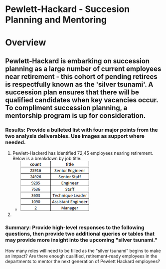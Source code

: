 # Pewlett-Hackard - Succesion Planning and Mentoring
# Overview  
## Pewlett-Hackard is embarking on succession planning as a large number of current employees near retirement - this cohort of pending retirees is respectfully known as the 'silver tsunami'. A succession plan ensures that there will be qualified candidates when key vacancies occur.  To compliment succession planning, a mentorship program is up for consideration.  

### Results: Provide a bulleted list with four major points from the two analysis deliverables. Use images as support where needed.
1.  Pewlett-Hackerd has identified 72,45 employees nearing retirement.  Below is a breakdown by job title:
    * ![](/Images/retiring_titles.png)
2. 
### Summary: Provide high-level responses to the following questions, then provide two additional queries or tables that may provide more insight into the upcoming "silver tsunami."
How many roles will need to be filled as the "silver tsunami" begins to make an impact?
Are there enough qualified, retirement-ready employees in the departments to mentor the next generation of Pewlett Hackard employees?
